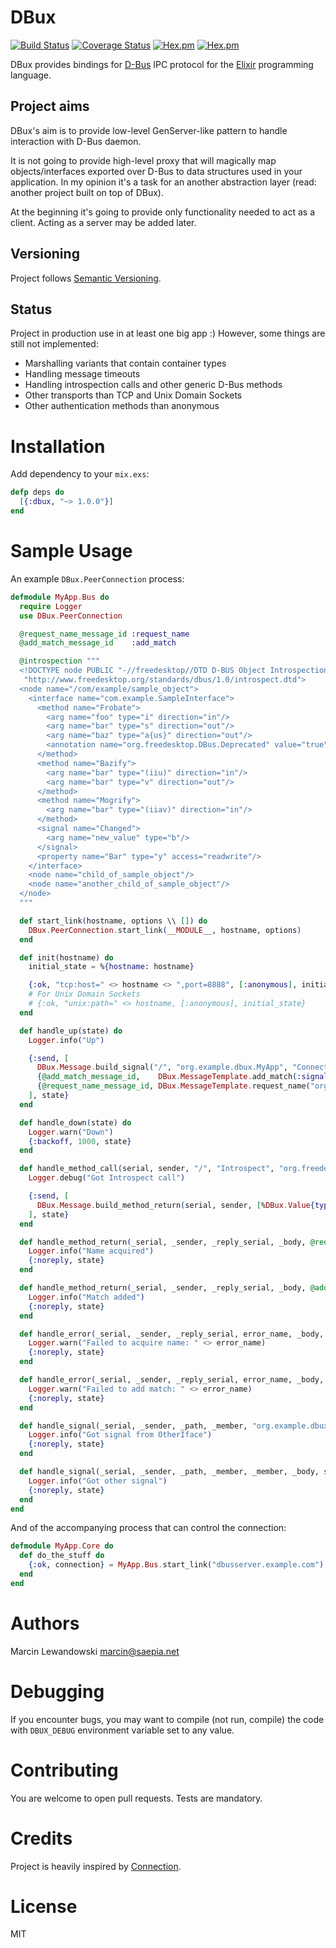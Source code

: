 # DBux
[![Build Status](https://travis-ci.org/mspanc/dbux.svg?branch=master)](https://travis-ci.org/mspanc/dbux)
[![Coverage Status](https://coveralls.io/repos/github/mspanc/dbux/badge.svg?branch=master)](https://coveralls.io/github/mspanc/dbux?branch=master)
[![Hex.pm](https://img.shields.io/hexpm/v/dbux.svg)](https://hex.pm/packages/dbux)
[![Hex.pm](https://img.shields.io/hexpm/dt/dbux.svg)](https://hex.pm/packages/dbux)

DBux provides bindings for [D-Bus](http://dbus.freedesktop.org) IPC
protocol for the [Elixir](http://elixir-lang.org) programming language.

## Project aims

DBux's aim is to provide low-level GenServer-like pattern to handle interaction
with D-Bus daemon.

It is not going to provide high-level proxy that will magically map
objects/interfaces exported over D-Bus to data structures used in your application.
In my opinion it's a task for an another abstraction layer (read: another project
built on top of DBux).

At the beginning it's going to provide only functionality needed to act as
a client. Acting as a server may be added later.

## Versioning

Project follows [Semantic Versioning](http://semver.org/).

## Status

Project in production use in at least one big app :) However, some things are
still not implemented:

* Marshalling variants that contain container types
* Handling message timeouts
* Handling introspection calls and other generic D-Bus methods
* Other transports than TCP and Unix Domain Sockets
* Other authentication methods than anonymous

# Installation

Add dependency to your `mix.exs`:

```elixir
defp deps do
  [{:dbux, "~> 1.0.0"}]
end
```

# Sample Usage

An example `DBux.PeerConnection` process:

```elixir
defmodule MyApp.Bus do
  require Logger
  use DBux.PeerConnection

  @request_name_message_id :request_name
  @add_match_message_id    :add_match

  @introspection """
  <!DOCTYPE node PUBLIC "-//freedesktop//DTD D-BUS Object Introspection 1.0//EN"
   "http://www.freedesktop.org/standards/dbus/1.0/introspect.dtd">
  <node name="/com/example/sample_object">
    <interface name="com.example.SampleInterface">
      <method name="Frobate">
        <arg name="foo" type="i" direction="in"/>
        <arg name="bar" type="s" direction="out"/>
        <arg name="baz" type="a{us}" direction="out"/>
        <annotation name="org.freedesktop.DBus.Deprecated" value="true"/>
      </method>
      <method name="Bazify">
        <arg name="bar" type="(iiu)" direction="in"/>
        <arg name="bar" type="v" direction="out"/>
      </method>
      <method name="Mogrify">
        <arg name="bar" type="(iiav)" direction="in"/>
      </method>
      <signal name="Changed">
        <arg name="new_value" type="b"/>
      </signal>
      <property name="Bar" type="y" access="readwrite"/>
    </interface>
    <node name="child_of_sample_object"/>
    <node name="another_child_of_sample_object"/>
  </node>
  """

  def start_link(hostname, options \\ []) do
    DBux.PeerConnection.start_link(__MODULE__, hostname, options)
  end

  def init(hostname) do
    initial_state = %{hostname: hostname}

    {:ok, "tcp:host=" <> hostname <> ",port=8888", [:anonymous], initial_state}
    # For Unix Domain Sockets
    # {:ok, "unix:path=" <> hostname, [:anonymous], initial_state}
  end

  def handle_up(state) do
    Logger.info("Up")

    {:send, [
      DBux.Message.build_signal("/", "org.example.dbux.MyApp", "Connected", []),
      {@add_match_message_id,    DBux.MessageTemplate.add_match(:signal, nil, "org.example.dbux.OtherIface")},
      {@request_name_message_id, DBux.MessageTemplate.request_name("org.example.dbux.MyApp", 0x4)}
    ], state}
  end

  def handle_down(state) do
    Logger.warn("Down")
    {:backoff, 1000, state}
  end

  def handle_method_call(serial, sender, "/", "Introspect", "org.freedesktop.DBus.Introspectable", _body, _flags, state) do
    Logger.debug("Got Introspect call")

    {:send, [
      DBux.Message.build_method_return(serial, sender, [%DBux.Value{type: :string, value: @introspection}])
    ], state}
  end

  def handle_method_return(_serial, _sender, _reply_serial, _body, @request_name_message_id, state) do
    Logger.info("Name acquired")
    {:noreply, state}
  end

  def handle_method_return(_serial, _sender, _reply_serial, _body, @add_match_message_id, state) do
    Logger.info("Match added")
    {:noreply, state}
  end

  def handle_error(_serial, _sender, _reply_serial, error_name, _body, @request_name_message_id, state) do
    Logger.warn("Failed to acquire name: " <> error_name)
    {:noreply, state}
  end

  def handle_error(_serial, _sender, _reply_serial, error_name, _body, @add_match_message_id, state) do
    Logger.warn("Failed to add match: " <> error_name)
    {:noreply, state}
  end

  def handle_signal(_serial, _sender, _path, _member, "org.example.dbux.OtherIface", _body, state) do
    Logger.info("Got signal from OtherIface")
    {:noreply, state}
  end

  def handle_signal(_serial, _sender, _path, _member, _member, _body, state) do
    Logger.info("Got other signal")
    {:noreply, state}
  end
end

```

And of the accompanying process that can control the connection:

```elixir
defmodule MyApp.Core do
  def do_the_stuff do
    {:ok, connection} = MyApp.Bus.start_link("dbusserver.example.com")
  end
end
```

# Authors

Marcin Lewandowski <marcin@saepia.net>

# Debugging

If you encounter bugs, you may want to compile (not run, compile) the code with
`DBUX_DEBUG` environment variable set to any value.

# Contributing

You are welcome to open pull requests. Tests are mandatory.

# Credits

Project is heavily inspired by [Connection](https://hex.pm/packages/connection).

# License

MIT
